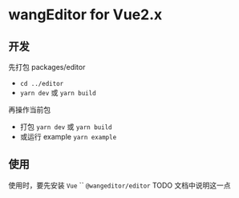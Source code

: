 # wangEditor for Vue2.x

## 开发

先打包 packages/editor
  - `cd ../editor`
  - `yarn dev` 或 `yarn build`

再操作当前包
  - 打包 `yarn dev` 或 `yarn build`
  - 或运行 example `yarn example`

## 使用

使用时，要先安装 `Vue` `` `@wangeditor/editor`
TODO 文档中说明这一点
